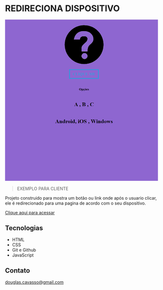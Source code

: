 # REDIRECIONA DISPOSITIVO
![preview](./.github/preview.png)

> EXEMPLO PARA CLIENTE

Projeto construido para mostra um botão ou link onde após o usuario clicar, 
ele é redirecionado para uma pagina de acordo com o seu dispositivo.

[ Clique aqui para acessar](https://douglascorreacavasso.github.io/RedirecionaDispositivo/)


## Tecnologias

- HTML
- CSS
- Git e Github
- JavaScript

## Contato

douglas.cavasso@gmail.com